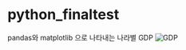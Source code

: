 # python_finaltest
pandas와 matplotlib 으로 나타내는 나라별 GDP
![GDP](https://user-images.githubusercontent.com/113089467/221154291-16143f2f-0d9d-45fb-81c6-dbf610a65438.png)
